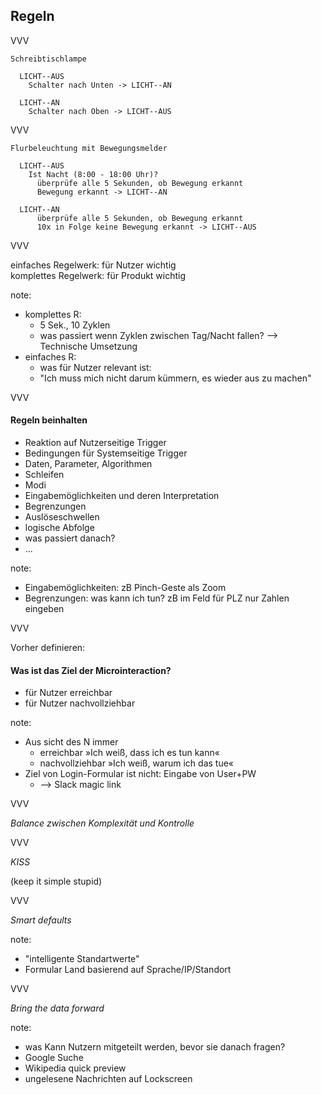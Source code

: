 <span class="slide-metadata" data-chapter="› Regeln"></span>

## Regeln 

VVV

```
Schreibtischlampe

  LICHT--AUS
    Schalter nach Unten -> LICHT--AN

  LICHT--AN
    Schalter nach Oben -> LICHT--AUS
```

VVV

```
Flurbeleuchtung mit Bewegungsmelder

  LICHT--AUS
    Ist Nacht (8:00 - 18:00 Uhr)?
      überprüfe alle 5 Sekunden, ob Bewegung erkannt
      Bewegung erkannt -> LICHT--AN

  LICHT--AN
      überprüfe alle 5 Sekunden, ob Bewegung erkannt
      10x in Folge keine Bewegung erkannt -> LICHT--AUS
```

VVV

<div class="grid-halves">
    <div class="fragment fade-left white bg-color7" data-fragment-index="2">
    einfaches Regelwerk: für Nutzer wichtig
    </div>
    <div class="fragment fade-right white bg-color10" data-fragment-index="1">
    komplettes Regelwerk: für Produkt wichtig
    </div>
</div>

note:
- komplettes R: 
    - 5 Sek., 10 Zyklen
    - was passiert wenn Zyklen zwischen Tag/Nacht fallen? --> Technische Umsetzung
- einfaches R:
    - was für Nutzer relevant ist: 
    - "Ich muss mich nicht darum kümmern, es wieder aus zu machen"


VVV

#### Regeln beinhalten

<ul>
    <li class="fragment">Reaktion auf Nutzerseitige Trigger</li>
    <li class="fragment">Bedingungen für Systemseitige Trigger</li>
    <li class="fragment">Daten, Parameter, Algorithmen</li>
    <li class="fragment">Schleifen</li>
    <li class="fragment">Modi</li>
    <li class="fragment">Eingabemöglichkeiten und deren Interpretation</li>
    <li class="fragment">Begrenzungen</li>
    <li class="fragment">Auslöseschwellen</li>
    <li class="fragment">logische Abfolge</li>
    <li class="fragment">was passiert danach?</li>
    <li class="fragment">...</li>
</ul>

note:
- Eingabemöglichkeiten: zB Pinch-Geste als Zoom
- Begrenzungen: was kann ich tun? zB im Feld für PLZ nur Zahlen eingeben

VVV

Vorher definieren: 
#### Was ist das Ziel der Microinteraction?

<ul>
    <li class="fragment">für Nutzer erreichbar</li>
    <li class="fragment">für Nutzer nachvollziehbar</li>
</ul>

note:
- Aus sicht des N immer
    - erreichbar »Ich weiß, dass ich es tun kann«
    - nachvollziehbar »Ich weiß, warum ich das tue«
- Ziel von Login-Formular ist nicht: Eingabe von User+PW
    - --> Slack magic link

VVV

_Balance zwischen Komplexität und Kontrolle_

VVV

_KISS_

<p class="fragment"> (keep it simple stupid) </p>

VVV

_Smart defaults_

note:
- "intelligente Standartwerte"
- Formular Land basierend auf Sprache/IP/Standort

VVV

_Bring the data forward_

note:
- was Kann Nutzern mitgeteilt werden, bevor sie danach fragen?
- Google Suche
- Wikipedia quick preview
- ungelesene Nachrichten auf Lockscreen







